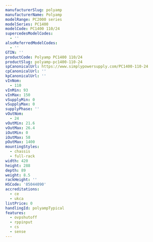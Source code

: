 ```yaml
---
manufacturerSlug: polyamp
manufacturerName: Polyamp
modelRange: PC2000 series
modelSeries: PC1400
modelCode: PC1400 110/24
supercedesModelCodes:
  - ''
alsoReferredModelCodes:
  - ''
GTIN: ''
productCode: Polyamp PC1400 110/24
productSlug: polyamp-pc1400-110-24
spCanonicalUrl: https://www.simplypowersupply.com/PC1400-110-24
cpCanonicalUrl: ''
kpCanonicalUrl: ''
vInNom:
  - 110
vInMin: 93
vInMax: 150
vSupplyMin: 0
vSupplyMax: 0
supplyPhase: ''
vOutNom:
  - 24
vOutMin: 21.6
vOutMax: 26.4
iOutMin: 0
iOutMax: 58
pOutMax: 1400
mountingStyles:
  - chassis
  - full-rack
width: 420
height: 288
depth: 89
weight: 8.5
rackHeight: ''
HSCode: '85044090'
accreditations:
  - ce
  - ukca
listPrice: 0
handlingId: polyampTypical
features:
  - ovpshutoff
  - rppinput
  - cs
  - sense
---
```

